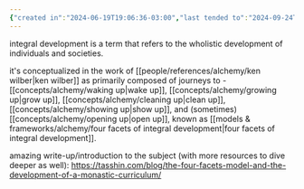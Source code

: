 ```yaml
---
{"created in":"2024-06-19T19:06:36-03:00","last tended to":"2024-09-24T15:57:54-03:00","tags":["concept","alchemy","socialchange","integraltheory","humandevelopment","🌱"],"dg-publish":true,"relevancescore":96,"notestage":["🌱"],"permalink":"/concepts/alchemy/integral-development/","dgPassFrontmatter":true,"created":"2024-06-19T19:06:36.924-03:00","updated":"2024-09-24T16:26:20.834-03:00"}
---
```


integral development is a term that refers to the wholistic development of individuals and societies.

it's conceptualized in the work of [[people/references/alchemy/ken wilber\|ken wilber]] as primarily composed of journeys to - [[concepts/alchemy/waking up\|wake up]], [[concepts/alchemy/growing up\|grow up]], [[concepts/alchemy/cleaning up\|clean up]], [[concepts/alchemy/showing up\|show up]], and (sometimes) [[concepts/alchemy/opening up\|open up]], known as [[models & frameworks/alchemy/four facets of integral development\|four facets of integral development]].

amazing write-up/introduction to the subject (with more resources to dive deeper as well): https://tasshin.com/blog/the-four-facets-model-and-the-development-of-a-monastic-curriculum/